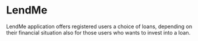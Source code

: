 # LendMe
LendMe application offers registered users a choice of loans, depending on their financial situation also for those users who wants to invest into a loan.
